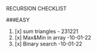 RECURSION CHECKLIST

###EASY

1. [x] sum triangles - 231221
2. [x] Max&Min in array -10-01-22
3. [x] Binary search -10-01-22
